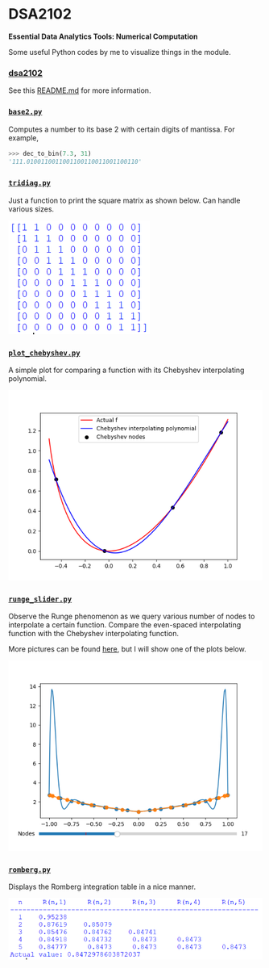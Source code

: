 # DSA2102
**Essential Data Analytics Tools: Numerical Computation**

Some useful Python codes by me to visualize things in the module.

### [dsa2102](dsa2102/)
See this [README.md](dsa2102/README.md) for more information.

### [`base2.py`](base2.py)
Computes a number to its base 2 with certain digits of mantissa. For example,
```python
>>> dec_to_bin(7.3, 31)
'111.0100110011001100110011001100110'
```

### [`tridiag.py`](tridiag.py)
Just a function to print the square matrix as shown below. Can handle various sizes.

![tridiag](assets/tridiag.png)

### [`plot_chebyshev.py`](plot_chebyshev.py)
A simple plot for comparing a function with its Chebyshev interpolating polynomial.

![plot_chebyshev](assets/plot_chebyshev.png)

### [`runge_slider.py`](runge_slider.py)
Observe the Runge phenomenon as we query various number of nodes to interpolate a certain function.
Compare the even-spaced interpolating function with the Chebyshev interpolating function.

More pictures can be found [here](assets/), but I will show one of the plots below.

![runge_slider](assets/runge_17.png)

### [`romberg.py`](romberg.py)
Displays the Romberg integration table in a nice manner.

![romberg](assets/romberg.png)
